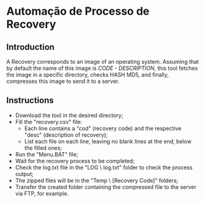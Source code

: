 # Automação de Processo de Recovery

## Introduction

A Recovery corresponds to an image of an operating system. Assuming that by default the name of this image is *CODE - DESCRIPTION*, this tool fetches the image in a specific directory, checks HASH MD5, and finally, compresses this image to send it to a server.

## Instructions

* Download the tool in the desired directory;
* Fill the "recovery.csv" file:
  * Each line contains a "cod" (recovery code) and the respective "desc" (description of recovery);
  * List each file on each line, leaving no blank lines at the end, below the filled ones;
* Run the "Menu.BAT" file;
* Wait for the recovery process to be completed;
* Check the log.txt file in the "LOG \ log.txt" folder to check the process output;
* The zipped files will be in the "Temp \ [Recovery Code]" folders;
* Transfer the created folder containing the compressed file to the server via FTP, for example.
